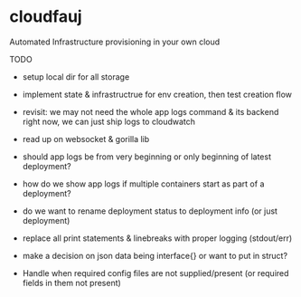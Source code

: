 # cloudfauj
Automated Infrastructure provisioning in your own cloud

TODO

- setup local dir for all storage
- implement state & infrastructrue for env creation, then test creation flow
- revisit: we may not need the whole app logs command & its backend right now, we can just ship logs to cloudwatch

- read up on websocket & gorilla lib

- should app logs be from very beginning or only beginning of latest deployment?
- how do we show app logs if multiple containers start as part of a deployment? 
- do we want to rename deployment status to deployment info (or just deployment)

- replace all print statements & linebreaks with proper logging (stdout/err)
- make a decision on json data being interface{} or want to put in struct?
- Handle when required config files are not supplied/present (or required fields in them not present)

